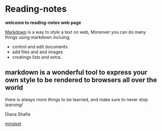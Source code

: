 # Reading-notes
**welcome to reading-notes web page**


[Markdown](https://guides.github.com/features/mastering-markdown/) is  a way to *style* a text on web, Moreover you can do many things using markdown incluing; 
- control and edit documents
- add files and and images
- creatings lists and extra.. 

## markdown is a wonderful tool to express your own style to be rendered to browsers all over the world 

 there is always more things to be learned, and make sure to never stop *learning!*
 
  Diana Shafie 

[mindset](https://dianashafee.github.io/Reading-notes/mindest)
